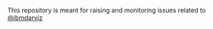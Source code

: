 This repository is meant for raising and monitoring issues related to <a href="https://twitter.com/ibmdarviz">@ibmdarviz</a>
